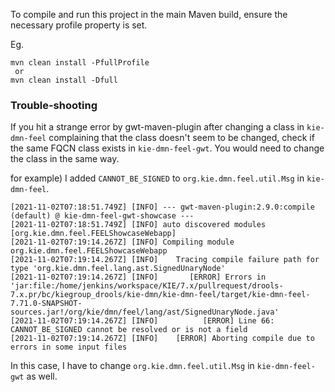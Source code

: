 To compile and run this project in the main Maven build, ensure the necessary profile property is set.

Eg.

```
mvn clean install -PfullProfile
 or
mvn clean install -Dfull
```

### Trouble-shooting
If you hit a strange error by gwt-maven-plugin after changing a class in `kie-dmn-feel` complaining that the class doesn't seem to be changed, check if the same FQCN class exists in `kie-dmn-feel-gwt`. You would need to change the class in the same way.

for example)
I added `CANNOT_BE_SIGNED` to `org.kie.dmn.feel.util.Msg` in `kie-dmn-feel`.

```
[2021-11-02T07:18:51.749Z] [INFO] --- gwt-maven-plugin:2.9.0:compile (default) @ kie-dmn-feel-gwt-showcase ---
[2021-11-02T07:18:51.749Z] [INFO] auto discovered modules [org.kie.dmn.feel.FEELShowcaseWebapp]
[2021-11-02T07:19:14.267Z] [INFO] Compiling module org.kie.dmn.feel.FEELShowcaseWebapp
[2021-11-02T07:19:14.267Z] [INFO]    Tracing compile failure path for type 'org.kie.dmn.feel.lang.ast.SignedUnaryNode'
[2021-11-02T07:19:14.267Z] [INFO]       [ERROR] Errors in 'jar:file:/home/jenkins/workspace/KIE/7.x/pullrequest/drools-7.x.pr/bc/kiegroup_drools/kie-dmn/kie-dmn-feel/target/kie-dmn-feel-7.71.0-SNAPSHOT-sources.jar!/org/kie/dmn/feel/lang/ast/SignedUnaryNode.java'
[2021-11-02T07:19:14.267Z] [INFO]          [ERROR] Line 66: CANNOT_BE_SIGNED cannot be resolved or is not a field
[2021-11-02T07:19:14.267Z] [INFO]    [ERROR] Aborting compile due to errors in some input files
```

In this case, I have to change `org.kie.dmn.feel.util.Msg` in `kie-dmn-feel-gwt` as well.
